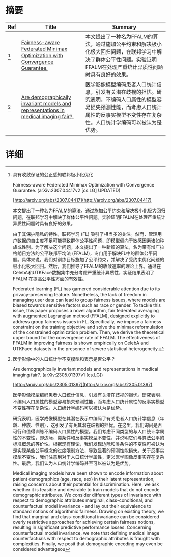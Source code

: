 # 摘要

| Ref | Title | Summary |
| --- | --- | --- |
| [^1] | [Fairness-aware Federated Minimax Optimization with Convergence Guarantee.](http://arxiv.org/abs/2307.04417) | 本文提出了一种名为FFALM的算法，通过施加公平约束和解决极小化极大回归问题，在联邦学习中解决了群体公平性问题。实验证明FFALM在处理严重统计异质性问题时具有良好的效果。 |
| [^2] | [Are demographically invariant models and representations in medical imaging fair?.](http://arxiv.org/abs/2305.01397) | 医学影像模型编码患者人口统计信息，引发有关潜在歧视的担忧。研究表明，不编码人口属性的模型容易损失预测性能，而考虑人口统计属性的反事实模型不变性存在复杂性。人口统计学编码可以被认为是优势。 |

# 详细

[^1]: 具有收敛保证的公正感知联邦极小化优化

    Fairness-aware Federated Minimax Optimization with Convergence Guarantee. (arXiv:2307.04417v2 [cs.LG] UPDATED)

    [http://arxiv.org/abs/2307.04417](http://arxiv.org/abs/2307.04417)

    本文提出了一种名为FFALM的算法，通过施加公平约束和解决极小化极大回归问题，在联邦学习中解决了群体公平性问题。实验证明FFALM在处理严重统计异质性问题时具有良好的效果。

    

    由于其保护隐私的特性，联邦学习 (FL) 吸引了相当多的关注。然而，管理用户数据的自由度不足可能导致群体公平性问题，即模型偏向于敏感因素诸如种族或性别。为了解决这个问题，本文提出了一种新颖的算法，名为带有增广拉格朗日方法的公平联邦平均法 (FFALM)，专门用于解决FL中的群体公平问题。具体来说，我们对训练目标施加了公平约束，并解决了受约束优化问题的极小化极大回归。然后，我们推导了FFALM的收敛速率的理论上界。通过在CelebA和UTKFace数据集中充分考虑严重统计异质性，实证结果表明了FFALM 在提高公平性方面的有效性。

    Federated learning (FL) has garnered considerable attention due to its privacy-preserving feature. Nonetheless, the lack of freedom in managing user data can lead to group fairness issues, where models are biased towards sensitive factors such as race or gender. To tackle this issue, this paper proposes a novel algorithm, fair federated averaging with augmented Lagrangian method (FFALM), designed explicitly to address group fairness issues in FL. Specifically, we impose a fairness constraint on the training objective and solve the minimax reformulation of the constrained optimization problem. Then, we derive the theoretical upper bound for the convergence rate of FFALM. The effectiveness of FFALM in improving fairness is shown empirically on CelebA and UTKFace datasets in the presence of severe statistical heterogeneity.
    
[^2]: 医学影像中的人口统计学不变模型和表示是否公平？

    Are demographically invariant models and representations in medical imaging fair?. (arXiv:2305.01397v1 [cs.LG])

    [http://arxiv.org/abs/2305.01397](http://arxiv.org/abs/2305.01397)

    医学影像模型编码患者人口统计信息，引发有关潜在歧视的担忧。研究表明，不编码人口属性的模型容易损失预测性能，而考虑人口统计属性的反事实模型不变性存在复杂性。人口统计学编码可以被认为是优势。

    

    研究表明，医学成像模型在其潜在表示中编码了有关患者人口统计学信息（年龄、种族、性别），这引发了有关其潜在歧视的担忧。在这里，我们询问是否可行和值得训练不编码人口属性的模型。我们考虑不同类型的与人口统计学属性的不变性，即边际、类条件和反事实模型不变性，并说明它们与算法公平的标准概念的等价性。根据现有理论，我们发现边际和类条件的不变性可被认为是实现某些公平概念的过度限制方法，导致显著的预测性能损失。关于反事实模型不变性，我们注意到对于人口统计学属性，定义医学图像反事实存在复杂性。最后，我们认为人口统计学编码甚至可以被认为是优势。

    Medical imaging models have been shown to encode information about patient demographics (age, race, sex) in their latent representation, raising concerns about their potential for discrimination. Here, we ask whether it is feasible and desirable to train models that do not encode demographic attributes. We consider different types of invariance with respect to demographic attributes marginal, class-conditional, and counterfactual model invariance - and lay out their equivalence to standard notions of algorithmic fairness. Drawing on existing theory, we find that marginal and class-conditional invariance can be considered overly restrictive approaches for achieving certain fairness notions, resulting in significant predictive performance losses. Concerning counterfactual model invariance, we note that defining medical image counterfactuals with respect to demographic attributes is fraught with complexities. Finally, we posit that demographic encoding may even be considered advantageou
    

